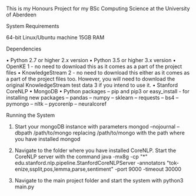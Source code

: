 This is my Honours Project for my BSc Computing Science at the University of Aberdeen

System Requirements

64-bit Linux/Ubuntu machine
15GB RAM

Dependencies

• Python 2.7 or higher 2.x version
• Python 3.5 or higher 3.x version
• OpenKE 1 - no need to download this as it comes as a part of the project files
• KnowledgeStream 2 - no need to download this either as it comes as a part of the project files
too. However, you will need to download the original KnowledgeStream test data 3 if you
intend to use it.
• Stanford CoreNLP
• MongoDB
• Python packages
– pip and pip3 or easy_install - for installing new packages
– pandas
– numpy
– sklearn
– requests
– bs4
– pymongo
– nltk
– pycorenlp
– neuralcoref

Running the System

1. Start your mongoDB instance with parameters mongod –nojournal –dbpath /path/to/mongo
replacing /path/to/mongo with the path where you have installed mongod

2. Navigate to the folder where you have installed CoreNLP. Start the CoreNLP server with
the command
java -mx8g -cp "*" edu.stanford.nlp.pipeline.StanfordCoreNLPServer -annotators "tok-
enize,ssplit,pos,lemma,parse,sentiment" -port 9000 -timeout 30000

3. Navigate to the main project folder and start the system with python3 main.py
